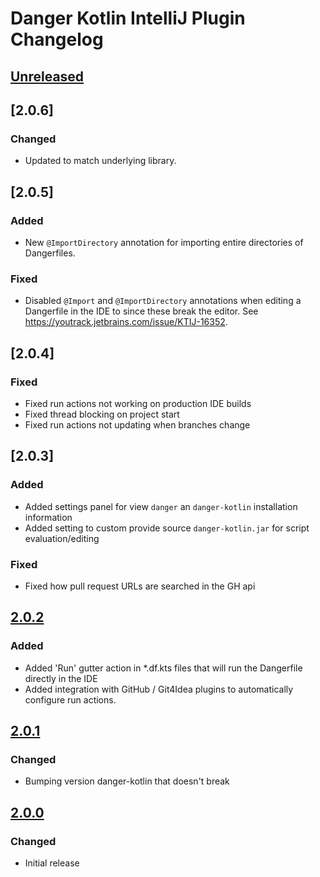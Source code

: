 <!-- Keep a Changelog guide -> https://keepachangelog.com -->

# Danger Kotlin IntelliJ Plugin Changelog

## [Unreleased]

## [2.0.6]

### Changed

- Updated to match underlying library.

## [2.0.5]

### Added

- New `@ImportDirectory` annotation for importing entire directories of Dangerfiles.

### Fixed

- Disabled `@Import` and `@ImportDirectory` annotations when editing a Dangerfile in the IDE to since these break the editor. See https://youtrack.jetbrains.com/issue/KTIJ-16352.

## [2.0.4]

### Fixed

- Fixed run actions not working on production IDE builds
- Fixed thread blocking on project start
- Fixed run actions not updating when branches change

## [2.0.3]

### Added

- Added settings panel for view `danger` an `danger-kotlin` installation information
- Added setting to custom provide source `danger-kotlin.jar` for script evaluation/editing

### Fixed

- Fixed how pull request URLs are searched in the GH api

## [2.0.2]

### Added

- Added 'Run' gutter action in *.df.kts files that will run the Dangerfile directly in the IDE
- Added integration with GitHub / Git4Idea plugins to automatically configure run actions.

## [2.0.1]

### Changed

- Bumping version danger-kotlin that doesn't break

## [2.0.0]

### Changed

- Initial release

[Unreleased]: https://github.com/r0adkll/danger-kotlin/compare/v2.0.2...HEAD
[2.0.2]: https://github.com/r0adkll/danger-kotlin/compare/v2.0.1...v2.0.2
[2.0.1]: https://github.com/r0adkll/danger-kotlin/compare/v2.0.0...v2.0.1
[2.0.0]: https://github.com/r0adkll/danger-kotlin/commits/v2.0.0
